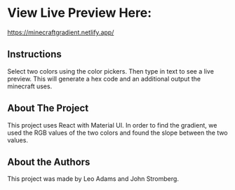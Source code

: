 # View Live Preview Here: 

https://minecraftgradient.netlify.app/

## Instructions
Select two colors using the color pickers. Then type in text to see a live preview. This will generate a hex code and an additional output the minecraft uses.

## About The Project
This project uses React with Material UI. In order to find the gradient, we used the RGB values of the two colors and found the slope between the two values.

## About the Authors
This project was made by Leo Adams and John Stromberg.

